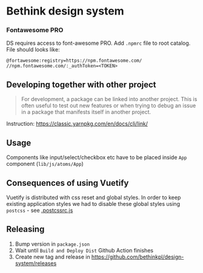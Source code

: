 # Bethink design system

### Fontawesome PRO

DS requires access to font-awesome PRO. Add `.npmrc` file to root catalog. File should looks like:

```
@fortawesome:registry=https://npm.fontawesome.com/
//npm.fontawesome.com/:_authToken=<TOKEN>
```

## Developing together with other project
> For development, a package can be linked into another project. This is often useful to test out new features or when trying to debug an issue in a package that manifests itself in another project.

Instruction: https://classic.yarnpkg.com/en/docs/cli/link/

## Usage

Components like input/select/checkbox etc have to be  placed inside `App` component (`lib/js/atoms/App`)

## Consequences of using Vuetify
Vuetify is distributed with css reset and global styles. In order to keep existing application styles we had to disable these global styles using `postcss` - see [.postcssrc.js](.postcssrc.js)

## Releasing
1. Bump version in `package.json`
2. Wait until `Build and Deploy Dist` Github Action finishes
3. Create new tag and release in https://github.com/bethinkpl/design-system/releases
